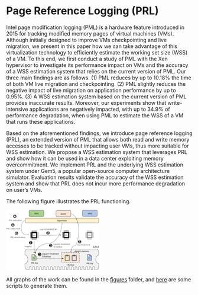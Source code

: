 # Page Reference Logging (PRL)

Intel page modification logging (PML) is a hardware feature introduced in 2015 for tracking modified  memory pages of virtual machines (VMs). Although initially designed to improve VMs checkpointing and live migration, we present in this paper how we can take advantage of this virtualization technology to efficiently estimate the working set size (WSS) of a VM.
To this end, we first conduct a study of PML with the Xen hypervisor to investigate its performance  impact on VMs and the accuracy of a WSS estimation system that relies on the current version of PML. Our three main findings are as follows. (1) PML reduces by up to 10.18% the time of both VM live migration and checkpointing. (2) PML slightly reduces the negative impact of live migration on application performance by up to 0.95%. (3) A WSS estimation system based on the current version of PML provides inaccurate results. Moreover, our experiments show that write-intensive applications are negatively impacted, with up to 34.9% of performance degradation, when using PML to estimate the WSS of a VM that runs these applications.

Based on the aforementioned findings, we introduce page reference logging (PRL), an extended version of PML that allows both read and write memory accesses to be tracked without impacting user VMs, thus more suitable for WSS estimation. We propose a WSS estimation system that leverages PRL and show how it can be used in a data center exploiting memory overcommitment. We implement PRL and the underlying WSS estimation system under Gem5, a popular open-source computer architecture simulator. Evaluation results validate the accuracy of the WSS estimation system and show that PRL does not incur more performance degradation on user’s VMs.

The following figure illustrates the PRL functioning.

<!-- ![design](prl.png) -->
<img src="prl.png" alt="design" width="50%"/>

All graphs of the work can be found in the [figures](figures) folder, and [here](results-scripts/accuracy/) are some scripts to generate them.

